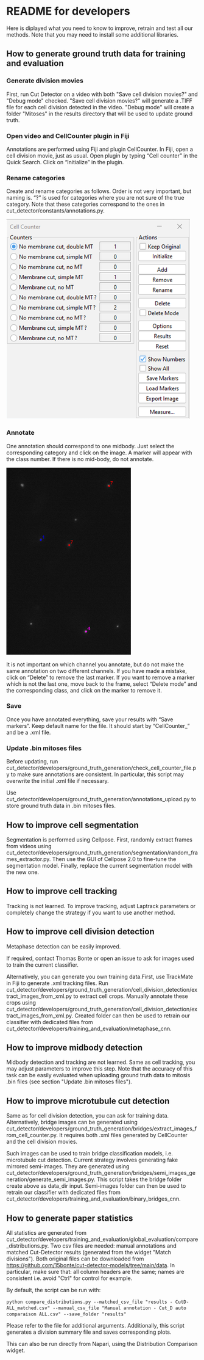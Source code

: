 # README for developers

Here is diplayed what you need to know to improve, retrain and test all our methods. Note that you may need to install some additional libraries.

## How to generate ground truth data for training and evaluation

### Generate division movies

First, run Cut Detector on a video with both "Save cell division movies?" and "Debug mode" checked. "Save cell division movies?" will generate a .TIFF file for each cell division detected in the video. "Debug mode" will create a folder "Mitoses" in the results directory that will be used to update ground truth.

### Open video and CellCounter plugin in Fiji

Annotations are performed using Fiji and plugin CellCounter. In Fiji, open a cell division movie, just as usual. Open plugin by typing “Cell counter” in the Quick Search. Click on “Initialize” in the plugin.

### Rename categories

Create and rename categories as follows. Order is not very important, but naming is. “?” is used for categories where you are not sure of the true category. Note that these categories correspond to the ones in cut_detector/constants/annotations.py.

<img src="https://github.com/15bonte/cut-detector/blob/main/developers/images/CellCounter_categories.png">

### Annotate

One annotation should correspond to one midbody. Just select the corresponding category and click on the image. A marker will appear with the class number. If there is no mid-body, do not annotate.

<img src="https://github.com/15bonte/cut-detector/blob/main/developers/images/CellCounter_annotations.png">

It is not important on which channel you annotate, but do not make the same annotation on two different channels. If you have made a mistake, click on “Delete” to remove the last marker. If you want to remove a marker which is not the last one, move back to the frame, select “Delete mode” and the corresponding class, and click on the marker to remove it.

### Save

Once you have annotated everything, save your results with “Save markers”. Keep default name for the file. It should start by “CellCounter\_” and be a .xml file.

### Update .bin mitoses files

Before updating, run cut_detector/developers/ground_truth_generation/check_cell_counter_file.py to make sure annotations are consistent. In particular, this script may overwrite the initial .xml file if necessary.

Use cut_detector/developers/ground_truth_generation/annotations_upload.py to store ground truth data in .bin mitoses files.

## How to improve cell segmentation

Segmentation is performed using Cellpose. First, randomly extract frames from videos using cut_detector/developers/ground_truth_generation/segmentation/random_frames_extractor.py. Then use the GUI of Cellpose 2.0 to fine-tune the segmentation model. Finally, replace the current segmentation model with the new one.

## How to improve cell tracking

Tracking is not learned. To improve tracking, adjust Laptrack parameters or completely change the strategy if you want to use another method.

## How to improve cell division detection

Metaphase detection can be easily improved.

If required, contact Thomas Bonte or open an issue to ask for images used to train the current classifier.

Alternatively, you can generate you own training data.First, use TrackMate in Fiji to generate .xml tracking files. Run cut_detector/developers/ground_truth_generation/cell_division_detection/extract_images_from_xml.py to extract cell crops. Manually annotate these crops using cut_detector/developers/ground_truth_generation/cell_division_detection/extract_images_from_xml.py. Created folder can then be used to retrain our classifier with dedicated files from cut_detector/developers/training_and_evaluation/metaphase_cnn.

## How to improve midbody detection

Midbody detection and tracking are not learned. Same as cell tracking, you may adjust parameters to improve this step. Note that the accuracy of this task can be easily evaluated when uploading ground truth data to mitosis .bin files (see section "Update .bin mitoses files").

## How to improve microtubule cut detection

Same as for cell division detection, you can ask for training data. Alternatively, bridge images can be generated using cut_detector/developers/ground_truth_generation/bridges/extract_images_from_cell_counter.py. It requires both .xml files generated by CellCounter and the cell division movies.

Such images can be used to train bridge classification models, i.e. microtubule cut detection. Current strategy involves generating fake mirrored semi-images. They are generated using cut_detector/developers/ground_truth_generation/bridges/semi_images_generation/generate_semi_images.py. This script takes the bridge folder create above as data_dir input. Semi-images folder can then be used to retrain our classifier with dedicated files from cut_detector/developers/training_and_evaluation/binary_bridges_cnn.

## How to generate paper statistics

All statistics are generated from cut_detector/developers/training_and_evaluation/global_evaluation/compare_distributions.py. Two csv files are needed: manual annotations and matched Cut-Detector results (generated from the widget "Match divisions"). Both original files can be downloaded from https://github.com/15bonte/cut-detector-models/tree/main/data. In particular, make sure that: all column headers are the same; names are consistent i.e. avoid "Ctrl" for control for example.

By default, the script can be run with:

```
python compare_distributions.py --matched_csv_file "results - CutD-ALL_matched.csv" --manual_csv_file "Manual annotation - Cut_D auto comparaison ALL.csv" --save_folder "results"
```

Please refer to the file for additional arguments. Additionally, this script generates a division summary file and saves corresponding plots.

This can also be run directly from Napari, using the Distribution Comparison widget.
